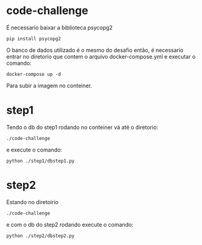 # code-challenge

É necessario baixar a biblioteca psycopg2


```
pip install psycopg2 
```

O banco de dados utilizado é o mesmo do desafio então, é necessario entrar no diretorio que contem o arquivo docker-compose.yml e executar o comando:
```
docker-compose up -d
```
Para subir a imagem no conteiner.
# step1
Tendo o db do step1 rodando no conteiner vá até o diretorio:
```
./code-challenge
```
e execute o comando:
```
python ./step1/dbstep1.py
```
# step2
Estando no diretoirio 
```
./code-challenge
```
e com o db do step2 rodando execute o comando:
```
python ./step2/dbstep2.py
```
